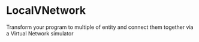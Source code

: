 # LocalVNetwork
Transform your program to multiple of entity and connect them together via a Virtual Network simulator
